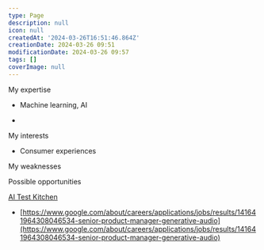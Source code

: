```yaml
---
type: Page
description: null
icon: null
createdAt: '2024-03-26T16:51:46.864Z'
creationDate: 2024-03-26 09:51
modificationDate: 2024-03-26 09:57
tags: []
coverImage: null
---
```



My expertise

- Machine learning, AI

- 



My interests

- Consumer experiences



My weaknesses





Possible opportunities

[AI Test Kitchen](https://aitestkitchen.withgoogle.com/)

- [https://www.google.com/about/careers/applications/jobs/results/141641964308046534-senior-product-manager-generative-audio](https://www.google.com/about/careers/applications/jobs/results/141641964308046534-senior-product-manager-generative-audio)


